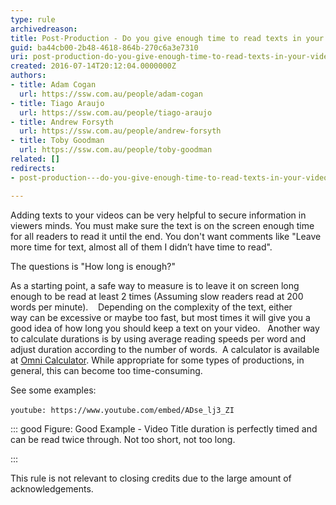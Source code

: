 ```yaml
---
type: rule
archivedreason: 
title: Post-Production - Do you give enough time to read texts in your videos?
guid: ba44cb00-2b48-4618-864b-270c6a3e7310
uri: post-production-do-you-give-enough-time-to-read-texts-in-your-videos
created: 2016-07-14T20:12:04.0000000Z
authors:
- title: Adam Cogan
  url: https://ssw.com.au/people/adam-cogan
- title: Tiago Araujo
  url: https://ssw.com.au/people/tiago-araujo
- title: Andrew Forsyth
  url: https://ssw.com.au/people/andrew-forsyth
- title: Toby Goodman
  url: https://ssw.com.au/people/toby-goodman
related: []
redirects:
- post-production---do-you-give-enough-time-to-read-texts-in-your-videos

---
```


Adding texts to your videos can be very helpful to secure information in viewers minds. You must make sure the text is on the screen enough time for all readers to read it until the end. You don't want comments like "Leave more time for text, almost all of them I didn’t have time to read". 

<!--endintro-->

The questions is "How long is enough?"

As a starting point, a safe way to measure is to leave it on screen long enough to be read at least 2 times (Assuming slow readers read at 200 words per minute). 
 
Depending on the complexity of the text, either way can be excessive or maybe too fast, but most times it will give you a good idea of how long you should keep a text on your video.
 
Another way to calculate durations is by using average reading speeds per word and adjust duration according to the number of words.  A calculator is available at [Omni Calculator](https&#58;//www.omnicalculator.com/everyday-life/words-per-minute). While appropriate for some types of productions, in general, this can become too time-consuming.

See some examples:


`youtube: https://www.youtube.com/embed/ADse_lj3_ZI`
 


::: good
Figure: Good Example - Video Title duration is perfectly timed and can be read twice through. Not too short, not too long. 

:::




This rule is not relevant to closing credits due to the large amount of acknowledgements.
